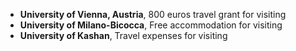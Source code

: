 * **University of Vienna, Austria**, 800 euros travel grant for visiting
* **University of Milano-Bicocca**, Free accommodation for visiting
* **University of Kashan**, Travel expenses for visiting
